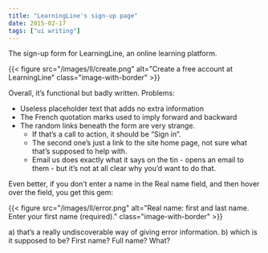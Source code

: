 ```yaml
---
title: "LearningLine's sign-up page"
date: 2015-02-17
tags: ["ui writing"]
---
```


The sign-up form for LearningLine, an online learning platform.

{{< figure src="/images/ll/create.png" alt="Create a free account at LearningLine" class="image-with-border" >}}

Overall, it’s functional but badly written. Problems:

- Useless placeholder text that adds no extra information
- The French quotation marks used to imply forward and backward
- The random links beneath the form are very strange.
    - If that’s a call to action, it should be “Sign in”.
    - The second one’s just a link to the site home page, not sure what that’s supposed to help with.
    - Email us does exactly what it says on the tin - opens an email to them - but it’s not at all clear why you’d want to do that.

Even better, if you don’t enter a name in the Real name field, and then hover over the field, you get this gem: 

{{< figure src="/images/ll/error.png" alt="Real name: first and last name. Enter your first name (required)." class="image-with-border" >}}

a) that’s a really undiscoverable way of giving error information. b) which is it supposed to be? First name? Full name? What?

<!-- https://uiwriting.tumblr.com/post/111287598934/the-sign-up-form-for-learningline-an-online -->

